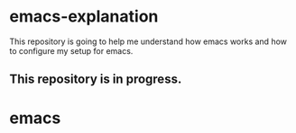 # emacs-explanation
This repository is going to help me understand how emacs works and how to configure my setup for emacs.

## This repository is in progress.

# emacs
